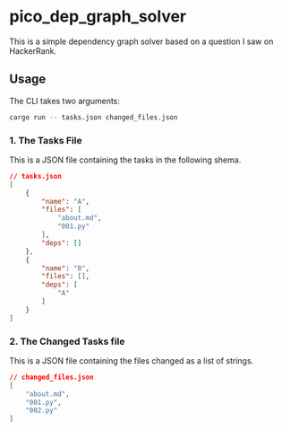 # pico_dep_graph_solver

This is a simple dependency graph solver based on a question I saw on HackerRank.

## Usage

The CLI takes two arguments:

```sh
cargo run -- tasks.json changed_files.json
```

### 1. The Tasks File

This is a JSON file containing the tasks in the following shema.

```json
// tasks.json
[
    {
        "name": "A",
        "files": [
            "about.md",
            "001.py"
        ],
        "deps": []
    },
    {
        "name": "B",
        "files": [],
        "deps": [
            "A"
        ]
    }
]

```

### 2. The Changed Tasks file

This is a JSON file containing the files changed as a list of strings.

```json
// changed_files.json
[
    "about.md",
    "001.py",
    "002.py"
]
```
